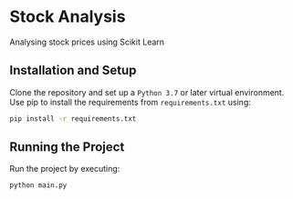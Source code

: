 # Stock Analysis
Analysing stock prices using Scikit Learn
## Installation and Setup
Clone the repository and set up a `Python 3.7` or later virtual environment. Use pip to install the requirements from `requirements.txt` using:
```bash
pip install -r requirements.txt
``` 
## Running the Project
Run the project by executing:
```bash
python main.py
```